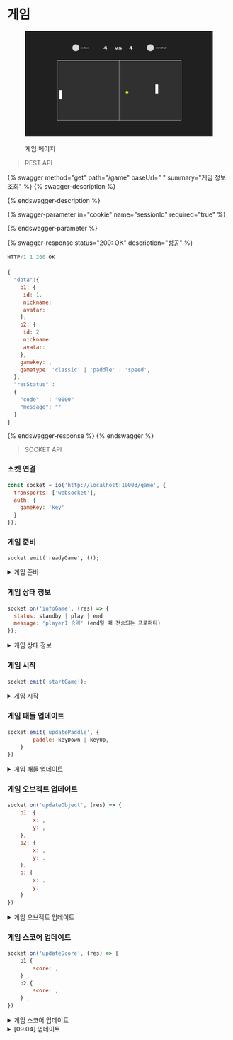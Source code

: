 # 게임

<figure><img src="../../.gitbook/assets/image (1).png" alt=""><figcaption><p>게임 페이지</p></figcaption></figure>



> REST API

{% swagger method="get" path="/game" baseUrl=" " summary="게임 정보 조회" %}
{% swagger-description %}

{% endswagger-description %}

{% swagger-parameter in="cookie" name="sessionId" required="true" %}

{% endswagger-parameter %}

{% swagger-response status="200: OK" description="성공" %}
```javascript
HTTP/1.1 200 OK

{ 
  "data":{
    p1: {
     id: 1,
     nickname:
     avatar:
    },
    p2: {
     id: 2
     nickname:
     avatar:
    },
    gamekey: ,
    gametype: 'classic' | 'paddle' | 'speed',
  },
  "resStatus" :
  {
    "code"   : "0000"
    "message": ""
  }
}
```
{% endswagger-response %}
{% endswagger %}



> SOCKET API

### 소켓 연결

```jsx
const socket = io('http://localhost:10003/game', {
  transports: ['websocket'],
  auth: {
	gameKey: 'key'
  }
});
```

### 게임 준비

```
socket.emit('readyGame', ());
```

<details>

<summary>게임 준비</summary>

* p1이 게임을 시작할 수 있게 게임 준비 요청을 받는 소켓
* p1에게 startButton 을 띄우고 버튼을 누르게함
* p1,p2 에게 모두 standby 상태를 보내주기 위함&#x20;

</details>

### 게임 상태 정보 &#x20;

```javascript
socket.on('infoGame', (res) => {
  status: standby | play | end
  message: 'player1 승리' (end일 때 전송되는 프로퍼티)
});
```

<details>

<summary>게임 상태 정보  </summary>

* 게임 상태를 받는 소켓
* standby
  * 게임이 준비되었음을 알려주는 변수
  * 3초 카운트를 띄우고 게임이 시작할 수 있도록 socket.emit('startGame')보ㅁ
* end
  * 게임이 종료 되었음을 알려주는 변수

</details>

### 게임 시작

```javascript
socket.emit('startGame');
```

<details>

<summary>게임 시작</summary>

* 게임 카운트가 끝났다고 알려주는 소켓

</details>

### 게임 패들 업데이트

```javascript
socket.emit('updatePaddle', {
        paddle: keyDown | keyUp,
    }
})
```

<details>

<summary>게임 패들 업데이트</summary>

* 패들이 이동함을 전달하는 소켓

</details>

### 게임 오브젝트 업데이트

```javascript
socket.on('updateObject', (res) => {
	p1: {
		x: ,
		y: ,
	},
	p2: {
		x: ,
		y: ,
	},
	b: {
		x: ,
		y:
	}
})
```

<details>

<summary>게임 오브젝트 업데이트</summary>

* 게임 오브젝트에 대한 데이터를 보내주는 소켓

</details>

### 게임 스코어 업데이트

```javascript
socket.on('updateScore', (res) => {
	p1 { 
		score: ,
	} ,
	p2 {
		score: ,
	} ,
})
```

<details>

<summary>게임 스코어 업데이트</summary>

* 게임 스코어가 변경되었음을 알려주는 소켓

</details>



<details>

<summary>[09.04] 업데이트</summary>

#### 1. 기본 응답 데이터 포맷이 변경되었습니다.&#x20;

```javascript
data {p1, p2} -> {p1, p2}
```

* 랩핑 비용과 네트워크 비용을 줄여 게임 성능을 높이기 위해 data랩핑을 제거하였습니다.

#### 2. 게임 종료시 받는 응답 데이터가 수정되었습니다.

* updateScore 이벤트에서 'winner'를 반환하지 않습니다.
* gameInfo 이벤트에서 status === end일 때, message프로퍼티를 추가로 반환합니다.

</details>
